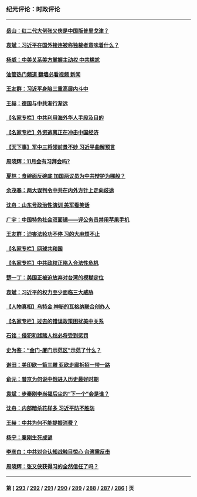 ### 纪元评论：时政评论
---
#### [岳山：红二代大佬张又侠是中国版普里戈津？](../../pages/nsc1025/n14077694.md?09210330) 
#### [袁斌：习近平在国外接连被称独裁者意味着什么？](../../pages/nsc1025/n14077514.md?09210330) 
#### [杨威：中美关系美方掌握主动权 中共尴尬](../../pages/nsc1025/n14077238.md?09210330) 
#### [油管热门频道 翻墙必看视频 新闻](ok?09210330)
#### [王友群：习近平身陷三重高层内斗中](../../pages/nsc1025/n14077156.md?09210330) 
#### [王赫：德国与中共渐行渐远](../../pages/nsc1025/n14076992.md?09210330) 
#### [【名家专栏】中共利用海外华人手段及目的](../../pages/nsc1025/n14075586.md?09210330) 
#### [【名家专栏】外资逃离正在冲击中国经济](../../pages/nsc1025/n14076908.md?09210330) 
#### [【天下事】军中三将领前景不妙 习近平曲解预言](../../pages/nsc1025/n14077031.md?09210330) 
#### [周晓辉：11月会有习拜会吗?](../../pages/nsc1025/n14076945.md?09210330) 
#### [夏林：食碗面反碗底 加国两议员为中共辩护为哪般？](../../pages/nsc1025/n14076995.md?09210330) 
#### [余茂春：两大误判令中共在内外方针上走向歧途](../../pages/nsc1025/n14076875.md?09210330) 
#### [沈舟：山东号政治性演训 美军看笑话](../../pages/nsc1025/n14076537.md?09210330) 
#### [广宇：中国特色社会双面镜——评公务员禁用苹果手机](../../pages/nsc1025/n14076466.md?09210330) 
#### [王友群：迫害法轮功不停 习的大麻烦不止](../../pages/nsc1025/n14076312.md?09210330) 
#### [【名家专栏】网球共和国](../../pages/nsc1025/n14075552.md?09210330) 
#### [【名家专栏】中共政权正陷入合法性危机](../../pages/nsc1025/n14076198.md?09210330) 
#### [楚一丁：美国正被迫放弃对台湾的模糊定位](../../pages/nsc1025/n14076441.md?09210330) 
#### [袁斌：习近平的权力至少面临三大威胁](../../pages/nsc1025/n14076084.md?09210330) 
#### [【人物真相】乌特金 神秘的瓦格纳联合创办人](../../pages/nsc1025/n14075740.md?09210330) 
#### [【名家专栏】过去的错误政策困扰美中关系](../../pages/nsc1025/n14075082.md?09210330) 
#### [石铭：侵犯和践踏人权必将受到惩罚](../../pages/nsc1025/n14075673.md?09210330) 
#### [史为鉴：“金门-厦门示范区”示范了什么？](../../pages/nsc1025/n14075663.md?09210330) 
#### [谢田：美印欧一箭三雕 亚欧走廊拆招一带一路](../../pages/nsc1025/n14075417.md?09210330) 
#### [俞元：普京为何说中俄进入历史最好时期](../../pages/nsc1025/n14075506.md?09210330) 
#### [袁斌：步秦刚李尚福后尘的“下一个”会是谁？](../../pages/nsc1025/n14075472.md?09210330) 
#### [沈舟：内部暗杀花样多 习近平防不胜防](../../pages/nsc1025/n14075301.md?09210330) 
#### [王赫：中共为何不能提振消费？](../../pages/nsc1025/n14075247.md?09210330) 
#### [杨宁：秦刚生死成谜](../../pages/nsc1025/n14074638.md?09210330) 
#### [李彦白：中共对台认知战触目惊心 台湾需反击](../../pages/nsc1025/n14075196.md?09210330) 
#### [周晓辉：张又侠获得习的全然信任了吗？](../../pages/nsc1025/n14075187.md?09210330) 

---
#### 第 [ [293](./293.md?09210330) / [292](./292.md?09210330) / [291](./291.md?09210330) / [290](./290.md?09210330) / [289](./289.md?09210330) / [288](./288.md?09210330) / [287](./287.md?09210330) / [286](./286.md?09210330) ] 页
